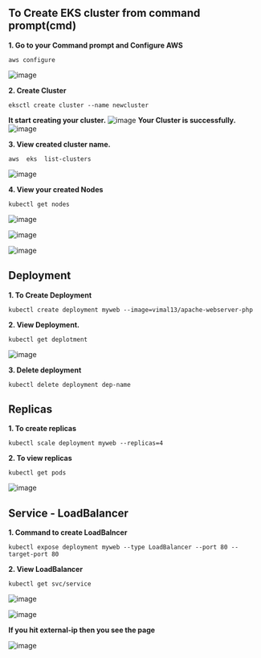 ## To Create EKS cluster from command prompt(cmd)
**1. Go to your Command prompt and Configure AWS**
```
aws configure
```

![image](https://github.com/user-attachments/assets/2c6a75a5-717f-4fda-bc66-da1e5dcee682)

**2. Create Cluster**
```
eksctl create cluster --name newcluster
```
**It start creating your cluster.**
![image](https://github.com/user-attachments/assets/a9fc6e85-f806-4b65-ae1d-3af5b0063b1e)
**Your Cluster is successfully.**
![image](https://github.com/user-attachments/assets/3bebac50-ee54-4414-8411-1bad0fae4e22)

**3. View created cluster name.**
```
aws  eks  list-clusters
```
![image](https://github.com/user-attachments/assets/8fad06af-a70b-41b4-86fe-465ac97147c0)

**4. View your created Nodes**
```
kubectl get nodes
```
![image](https://github.com/user-attachments/assets/b16379b2-7b2d-4183-98dd-f8f623cb7ab7)

![image](https://github.com/user-attachments/assets/747d190a-b896-47f5-a014-9dd220584627)

![image](https://github.com/user-attachments/assets/911c57ba-4129-4172-a508-2338e0b61f10)

## Deployment

**1. To Create Deployment**
```
kubectl create deployment myweb --image=vimal13/apache-webserver-php
```
**2. View Deployment.**
```
kubectl get deplotment
```
![image](https://github.com/user-attachments/assets/3513453c-10e3-4c77-ad7d-6b81dd59f65c)

**3. Delete deployment**
```
kubectl delete deployment dep-name
```

## Replicas
**1. To create replicas**
```
kubectl scale deployment myweb --replicas=4
```

**2. To view replicas**
```
kubectl get pods
```
![image](https://github.com/user-attachments/assets/82d2c3c6-7cc5-4016-a85a-33ba4cf34658)


## Service - LoadBalancer
**1. Command to create LoadBalncer**
```
kubectl expose deployment myweb --type LoadBalancer --port 80 --target-port 80
```
**2. View LoadBalancer**
```
kubectl get svc/service
```
![image](https://github.com/user-attachments/assets/2d7e761c-2dea-4f0b-aedc-32f5cfca2c33)


![image](https://github.com/user-attachments/assets/d094f7dd-4979-4d1c-b84f-259dbbb864d7)

**If you hit external-ip then you see the page**

![image](https://github.com/user-attachments/assets/4386af37-778a-4297-8e08-8462daac3409)
